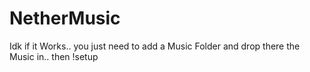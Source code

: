 # NetherMusic

Idk if it Works.. you just need to add a Music Folder and drop there the Music in.. then !setup
